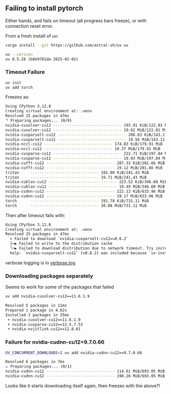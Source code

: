 ## Failing to install pytorch
Either hands, and fails on timeout (all progress bars freeze), or with connection reset error.

From a fresh install of uv:
```bash
cargo install --git https://github.com/astral-sh/uv uv
```
```bash
uv --version
uv 0.5.26 (b0e9781da 2025-02-01)
```

### Timeout Failure
```bash
uv init
uv add torch
```
Freezes as:
```bash
Using CPython 3.12.8
Creating virtual environment at: .venv
Resolved 25 packages in 47ms
⠙ Preparing packages... (0/9)
nvidia-cusolver-cu12 ------------------------------ 193.91 KiB/122.01 MiB
nvidia-cusolver-cu12 ------------------------------ 19.62 MiB/122.01 MiB
nvidia-cusparselt-cu12 ------------------------------ 206.83 KiB/143.11 MiB
nvidia-cusparselt-cu12 ------------------------------ 19.56 MiB/143.11 MiB
nvidia-nccl-cu12 ------------------------------ 174.83 KiB/179.91 MiB
nvidia-nccl-cu12 ------------------------------ 19.37 MiB/179.91 MiB
nvidia-cusparse-cu12 ------------------------------ 222.71 KiB/197.84 MiB
nvidia-cusparse-cu12 ------------------------------ 19.03 MiB/197.84 MiB
nvidia-cufft-cu12 ------------------------------ 287.33 KiB/201.66 MiB
nvidia-cufft-cu12 ------------------------------ 19.12 MiB/201.66 MiB
triton     ------------------------------ 192.00 KiB/241.43 MiB
triton     ------------------------------ 19.71 MiB/241.43 MiB
nvidia-cublas-cu12 ------------------------------ 223.52 KiB/346.60 MiB
nvidia-cublas-cu12 ------------------------------ 19.49 MiB/346.60 MiB
nvidia-cudnn-cu12 ------------------------------ 222.13 KiB/633.96 MiB
nvidia-cudnn-cu12 ------------------------------ 19.17 MiB/633.96 MiB
torch      ------------------------------ 191.78 KiB/731.11 MiB
torch      ------------------------------ 20.08 MiB/731.11 MiB
```
Then after timeout fails with:
```bash
Using CPython 3.12.8
Creating virtual environment at: .venv
Resolved 25 packages in 47ms
  × Failed to download `nvidia-cusparselt-cu12==0.6.2`
  ├─▶ Failed to write to the distribution cache
  ╰─▶ Failed to download distribution due to network timeout. Try increasing UV_HTTP_TIMEOUT (current value: 30s).
  help: `nvidia-cusparselt-cu12` (v0.6.2) was included because `uv-install-pytorch` (v0.1.0) depends on `torch` (v2.6.0) which depends on `nvidia-cusparselt-cu12`
```
verbose logging is in [verbose.log](./verbose.log).

### Downloading packages separately
Seems to work for some of the packages that failed
```bash
uv add nvidia-cusolver-cu12==11.6.1.9
```
```bash
Resolved 5 packages in 11ms
Prepared 1 package in 4.62s
Installed 3 packages in 25ms
 + nvidia-cusolver-cu12==11.6.1.9
 + nvidia-cusparse-cu12==12.5.7.53
 + nvidia-nvjitlink-cu12==12.8.61
```
### Failure for nvidia-cudnn-cu12=9.7.0.66
```bash
UV_CONCURRENT_DOWNLOADS=1 uv add nvidia-cudnn-cu12==9.7.0.66
```
```bash
Resolved 6 packages in 7ms
⠦ Preparing packages... (0/1)
nvidia-cudnn-cu12 ------------------------------ 114.61 MiB/693.05 MiB
nvidia-cudnn-cu12 ------------------------------ 190.28 MiB/693.05 MiB  
```
Looks like it starts downloading itself again, then freezes with the above?!

